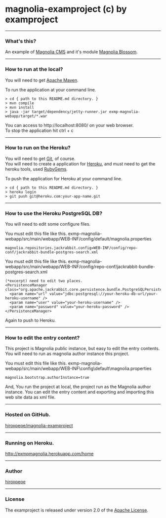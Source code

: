 # magnolia-examproject (c) by examproject

***
### What's this?
An example of [Magnolia CMS](http://www.magnolia-cms.com/magnolia-cms.html) and it's module [Magnolia Blossom](http://documentation.magnolia-cms.com/modules/blossom.html).

***
### How to run at the local?
You will need to get [Apache Maven](http://maven.apache.org/).

To run the application at your command line.

    > cd { path to this README.md directory. }
    > mvn compile
    > mvn install
    > java -jar target/dependency/jetty-runner.jar exmp-magnolia-webapp/target/*.war

You can access to http://localhost:8080/ on your web browser.  
To stop the application hit ctrl + c

***
### How to run on the Heroku?

You will need to get [Git](http://git-scm.com/), of course.  
You will need to create a application for [Heroku](http://www.heroku.com/), and must need to get the heroku tools, used [RubyGems](http://rubygems.org/).  

To push the application for Heroku at your command line.

    > cd { path to this README.md directory. }
    > heroku login
    > git push git@heroku.com:your-app-name.git

***
### How to use the Heroku PostgreSQL DB?

You will need to edit some configure files.

You must edit this file like this.
exmp-magnolia-webapp/src/main/webapp/WEB-INF/config/default/magnolia.properties
 
    magnolia.repositories.jackrabbit.config=WEB-INF/config/repo-conf/jackrabbit-bundle-postgres-search.xml

You must edit this file like this.
exmp-magnolia-webapp/src/main/webapp/WEB-INF/config/repo-conf/jackrabbit-bundle-postgres-search.xml

    (*excerpt) need to edit two places. 
    <PersistenceManager class="org.apache.jackrabbit.core.persistence.bundle.PostgreSQLPersistenceManager">
      <param name="url" value="jdbc:postgresql://your-heroku-db-url/your-heroku-username" />
      <param name="user" value="your-heroku-username" />
      <param name="password" value="your-heroku-password" />
    </PersistenceManager>

Again to push to Heroku.

***
### How to edit the entry content?

This project is Magnolia public instance, but easy to edit the entry contents.
You will need to run as magnolia author instance this project.

You must edit this file like this.
exmp-magnolia-webapp/src/main/webapp/WEB-INF\config\default\magnolia.properties

    magnolia.bootstrap.authorInstance=true

And, You run the project at local, the project run as the Magnolia author instance.
You can edit the entry content and exporting and importing this web site data as xml file.

***
### Hosted on GitHub.
[hiroxpepe/magnolia-examproject](https://github.com/hiroxpepe/magnolia-examproject)

***
### Running on Heroku.
http://exmpmagnolia.herokuapp.com/home

***
### Author
[hiroxpepe](mailto:hiroxpepe@gmail.com)

***
### License
The examproject is released under version 2.0 of the
[Apache License](http://www.apache.org/licenses/LICENSE-2.0).
